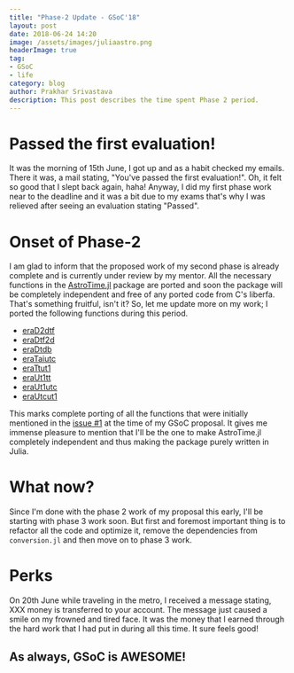 ```yaml
---
title: "Phase-2 Update - GSoC'18"
layout: post
date: 2018-06-24 14:20
image: /assets/images/juliaastro.png
headerImage: true
tag:
- GSoC
- life
category: blog
author: Prakhar Srivastava
description: This post describes the time spent Phase 2 period.
---
```

# Passed the first evaluation!
It was the morning of 15th June, I got up and as a habit checked my emails. There it was, a mail stating, "You've passed the first evaluation!". Oh, it felt so good that I slept back again, haha! Anyway, I did my first phase work near to the deadline and it was a bit due to my exams that's why I was relieved after seeing an evaluation stating "Passed".

# Onset of Phase-2
I am glad to inform that the proposed work of my second phase is already complete and is currently under review by my mentor. All the necessary functions in the [AstroTime.jl](https://github.com/JuliaAstro/AstroTime.jl) package are ported and soon the package will be completely independent and free of any ported code from C's liberfa. That's something fruitful, isn't it? So, let me update more on my work; I ported the following functions during this period.

- [eraD2dtf](https://github.com/JuliaAstro/AstroTime.jl/pull/41)
- [eraDtf2d](https://github.com/JuliaAstro/AstroTime.jl/pull/36)
- [eraDtdb](https://github.com/JuliaAstro/AstroTime.jl/pull/14)
- [eraTaiutc](https://github.com/JuliaAstro/AstroTime.jl/pull/39)
- [eraTtut1](https://github.com/JuliaAstro/AstroTime.jl/pull/21)
- [eraUt1tt](https://github.com/JuliaAstro/AstroTime.jl/pull/22)
- [eraUt1utc](https://github.com/JuliaAstro/AstroTime.jl/pull/40)
- [eraUtcut1](https://github.com/JuliaAstro/AstroTime.jl/pull/38)

This marks complete porting of all the functions that were initially mentioned in the [issue #1](https://github.com/JuliaAstro/AstroTime.jl/issues/1) at the time of my GSoC proposal. It gives me immense pleasure to mention that I'll be the one to make AstroTime.jl completely independent and thus making the package purely written in Julia.


# What now?

Since I'm done with the phase 2 work of my proposal this early, I'll be starting with phase 3 work soon. But first and foremost important thing is to refactor all the code and optimize it, remove the dependencies from `conversion.jl` and then move on to phase 3 work.


# Perks

On 20th June while traveling in the metro, I received a message stating, XXX money is transferred to your account. The message just caused a smile on my frowned and tired face. It was the money that I earned through the hard work that I had put in during all this time. It sure feels good!


## As always, GSoC is AWESOME!
